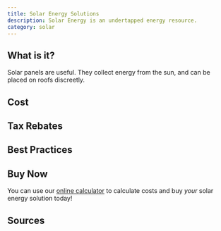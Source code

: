 ```yaml
---
title: Solar Energy Solutions
description: Solar Energy is an undertapped energy resource.
category: solar
---
```


## What is it?

Solar panels are useful. They collect energy from the sun, and can be placed on roofs discreetly.

## Cost

## Tax Rebates

## Best Practices

## Buy Now

You can use our [online calculator](/calculator/) to calculate costs and buy _your_ solar energy solution today!

## Sources
